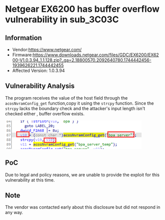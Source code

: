 # Netgear EX6200 has  buffer overflow vulnerability  in sub_3C03C



## Information

- Vendor:https://www.netgear.com/
- Firmware:https://www.downloads.netgear.com/files/GDC/EX6200/EX6200-V1.0.3.94_1.1.128.zip?_ga=2.18800570.2092640780.1744442456-1939626221.1744442455
- Affected Version: 1.0.3.94



## Vulnerability Analysis

The program receives the value of the host field through the `acosNvramConfig_get` function,copy it using the `strcpy` function. Since the `strcpy` lacks the boundary check and the attacker's input length isn't checked either , buffer overflow exists.

![code](code.png)

## PoC

 Due to legal and policy reasons, we are unable to provide the exploit for this  vulnerability at this time.



##  Note

The vendor was contacted early about this disclosure but did not respond in any  way.

